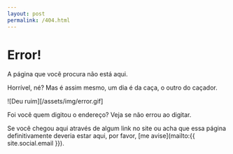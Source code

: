 ```yaml
---
layout: post
permalink: /404.html
---
```


# <span class="bad">Error!</span>

<span class="bad"> A página que você procura não está aqui. </span>

Horrível, né? Mas é assim mesmo, um dia é da caça, o outro do caçador.

![Deu ruim][/assets/img/error.gif]

Foi você quem digitou o endereço? Veja se não errou ao digitar.

Se você chegou aqui através de algum link no site ou acha que essa página definitivamente deveria estar aqui, por favor, [me avise](mailto:{{ site.social.email }}). 

